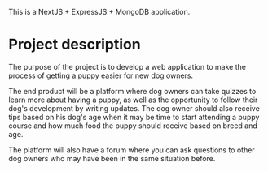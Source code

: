 This is a NextJS + ExpressJS + MongoDB application.

# Project description

The purpose of the project is to develop a web application to make the process of getting a puppy easier for new dog owners.

The end product will be a platform where dog owners can take quizzes to learn more about having a puppy, as well as the opportunity to follow their dog's development by writing updates. The dog owner should also receive tips based on his dog's age when it may be time to start attending a puppy course and how much food the puppy should receive based on breed and age.

The platform will also have a forum where you can ask questions to other dog owners who may have been in the same situation before.
